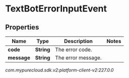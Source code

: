 # TextBotErrorInputEvent


## Properties

| Name | Type | Description | Notes |
| ------------ | ------------- | ------------- | ------------- |
| **code** | **String** | The error code. |  |
| **message** | **String** | The error message. |  |




_com.mypurecloud.sdk.v2:platform-client-v2:227.0.0_

